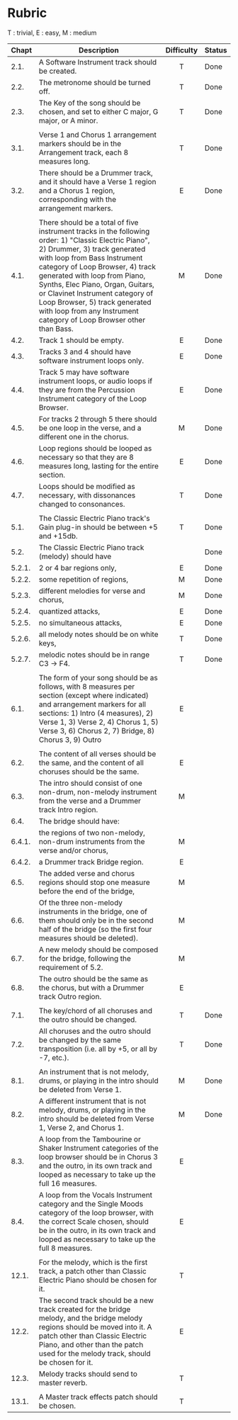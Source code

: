 # Rubric

T : trivial, E : easy, M : medium

| Chapt | Description | Difficulty | Status |
| :---  | --- | :---: | --- |
| 2.1. | A Software Instrument track should be created. | T | Done
| 2.2. | The metronome should be turned off. | T | Done
| 2.3. | The Key of the song should be chosen, and set to either C major, G major, or A minor. | T | Done
| | | | |
| 3.1. | Verse 1 and Chorus 1 arrangement markers should be in the Arrangement track, each 8 measures long. | T | Done
| 3.2. | There should be a Drummer track, and it should have a Verse 1 region and a Chorus 1 region, corresponding with the arrangement markers. | E | Done
| | | | |
| 4.1. | There should be a total of five instrument tracks in the following order: 1) "Classic Electric Piano", 2) Drummer, 3) track generated with loop from Bass Instrument category of Loop Browser, 4) track generated with loop from Piano, Synths,  Elec Piano, Organ, Guitars, or Clavinet Instrument category of Loop Browser, 5) track generated with loop from any Instrument category of Loop Browser other than Bass. | M | Done
| 4.2. | Track 1 should be empty. | E | Done
| 4.3. | Tracks 3 and 4 should have software instrument loops only. | E | Done
| 4.4. | Track 5 may have software instrument loops, or audio loops if they are from the Percussion Instrument category of the Loop Browser. | E | Done
| 4.5. | For tracks 2 through 5 there should be one loop in the verse, and a different one in the chorus. | M | Done
| 4.6. | Loop regions should be looped as necessary so that they are 8 measures long, lasting for the entire section. | E | Done
| 4.7. | Loops should be modified as necessary, with dissonances changed to consonances. | T | Done
| | | | |
| 5.1. | The Classic Electric Piano track's Gain plug-in should be between +5 and +15db. | T | Done
| 5.2. | The Classic Electric Piano track (melody) should have | | Done
| 5.2.1. | 2 or 4 bar regions only, | E | Done
| 5.2.2. | some repetition of regions, | M | Done
| 5.2.3. | different melodies for verse and chorus, | M | Done
| 5.2.4. | quantized attacks, | E  | Done
| 5.2.5. | no simultaneous attacks, | E | Done
| 5.2.6. | all melody notes should be on white keys, | T | Done
| 5.2.7. | melodic notes should be in range C3 -> F4. | T | Done
| | | | |
| 6.1. | The form of your song should be as follows, with 8 measures per section (except where indicated) and arrangement markers for all sections: 1) Intro (4 measures), 2) Verse 1, 3) Verse 2, 4) Chorus 1, 5) Verse 3, 6) Chorus 2, 7) Bridge, 8) Chorus 3, 9) Outro | E
| | | | |
| 6.2. | The content of all verses should be the same, and the content of all choruses should be the same. | E
| 6.3. | The intro should consist of one non-drum, non-melody instrument from the verse and a Drummer track Intro region. | M
| 6.4. | The bridge should have:
| 6.4.1. | the regions of two non-melody, non-drum instruments from the verse and/or chorus, | M
| 6.4.2. | a Drummer track Bridge region. | E
| 6.5. | The added verse and chorus regions should stop one measure before the end of the bridge, | M
| 6.6. | Of the three non-melody instruments in the bridge, one of them should only be in the second half of the bridge (so the first four measures should be deleted). | M
| 6.7. | A new melody should be composed for the bridge, following the requirement of 5.2. | M
| 6.8. | The outro should be the same as the chorus, but with a Drummer track Outro region. | E
| | | | |
| 7.1. | The key/chord of all choruses and the outro should be changed. | T | Done
| 7.2. | All choruses and the outro should be changed by the same transposition (i.e. all by +5, or all by -7, etc.). | T | Done
| | | | |
| 8.1. | An instrument that is not melody, drums, or playing in the intro should be deleted from Verse 1. | M | Done
| 8.2. | A different instrument that is not melody, drums, or playing in the intro should be deleted from Verse 1, Verse 2, and Chorus 1. | M | Done
| 8.3. | A loop from the Tambourine or Shaker Instrument categories of the loop browser should be in Chorus 3 and the outro, in its own track and looped as necessary to take up the full 16 measures. | E
| 8.4. | A loop from the Vocals Instrument category and the Single Moods category of the loop browser, with the correct Scale chosen, should be in the outro, in its own track and looped as necessary to take up the full 8 measures. | E
| | | | |
| 12.1. | For the melody, which is the first track, a patch other than Classic Electric Piano should be chosen for it. | T 
| 12.2. | The second track should be a new track created for the bridge melody, and the bridge melody regions should be moved into it. A patch other than Classic Electric Piano, and other than the patch used for the melody track, should be chosen for it. | E
| 12.3. | Melody tracks should send to master reverb. | T
| | | | |
| 13.1. | A Master track effects patch should be chosen. | T

